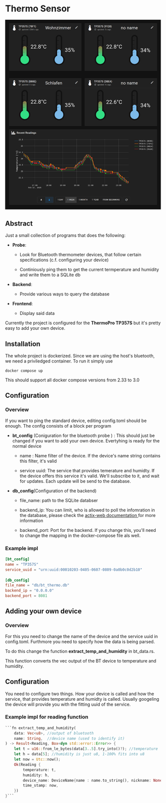 # Thermo Sensor

![](assets_readme/screenshot.png)

## Abstract

Just a small collection of programs that does the following:

- **Probe**:
  
  - Look for Bluetooth thermometer devices, that follow certain specifications (c.f. configuring your device)
  
  - Continiously ping them to get the current termperature and humidity and write them to a SQLite db

- **Backend**:
  
  - Provide various ways to query the database

- **Frontend**:
  
  - Display said data

Currently the project is configured for the **ThermoPro TP357S** but it's pretty easy to add your own device.

## Installation

The whole project is dockerized. Since we are using the host's bluetooth, we need a priviledged container. To run it simply use

```shell
docker compose up
```

This should support all docker compose versions from 2.33 to 3.0

## Configuration

### Overview

If you want to ping the standard device, editing config.toml should be enough. The config consists of a block per program

- **bt_config** (Coniguration for the bluetooth probe ) : This should just be changed if you want to add your own device. Evertyhing is ready for the normal device
  
  - name : Name filter of the device. If the device's name string contains this filter, it's valid
  
  - service uuid: The service that provides temerature and humidty. If the device offers this service it's valid. We'll subscribe to it, and wait for updates. Each update will be send to the database.

- **db_config**(Configuration of the backend)
  
  - file_name: path to the SQLite databser
  
  - backend_ip: You can limit, who is allowed to poll the infomration in the database, please check the [actix-web documentation ](https://actix.rs/)for more information
  
  - backend_port: Port for the backend. If you change this, you'll need to change the mapping in the docker-compose file als well.

### Example impl

```toml
[bt_config]
name = "TP357S"
service_uuid = "urn:uuid:00010203-0405-0607-0809-0a0b0c0d2b10"

[db_config]
file_name = "db/bt_thermo.db"
backend_ip = "0.0.0.0"
backend_port = 8081
```

## Adding your own device

### Overview

For this you need to change the name of the device and the service uuid in config.toml. Furthmore you need to specify how the data is being parsed.

To do this change the function **extract_temp_and_humidity** in bt_data.rs.

This function converts the vec<u8> output of the BT device to temperature and humidity.

## Configuration

You need to configure two things. How your device is called and how the service, that provides temperature and humidty is called. Usually googeling the device will provide you with the fitting uuid of the service. 

### Example impl for reading function

```rust
```fn extract_temp_and_humidity(
    data: Vec<u8>, //output of bluetooth
    name: String,  //device name (used to identify it)
) -> Result<Reading, Box<dyn std::error::Error>> {
    let t = u16::from_le_bytes(data[3..5].try_into()?); //temperature  is encoded as an u16, which are 2 bytes in the devices's response
    let h = data[5]; //humidity is just u8, 1-100% fits into u8
    let now = Utc::now();
    Ok(Reading {
        temperature: t,
        humidity: h,
        device_name: DeviceName{name : name.to_string(), nickname: None},
        time_stamp: now,
    })
}```
```
